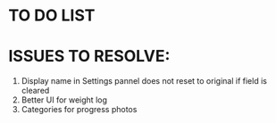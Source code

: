 # TO DO LIST 

# ISSUES TO RESOLVE:
1) Display name in Settings pannel does not reset to original if field is cleared
2) Better UI for weight log
3) Categories for progress photos
